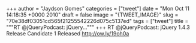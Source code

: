 
+++
author = "Jaydson Gomes"
categories = ["tweet"]
date = "Mon Oct 11 14:18:35 +0000 2010"
draft = false
image = "{TWEET_IMAGE}"
slug = "70e38df03051cd565f21255542226d075c5137ed"
tags = ["tweet"]
title = """RT @jQueryPodcast: jQuery..."""
+++
RT @jQueryPodcast: jQuery 1.4.3 Release Candidate 1 Released http://ow.ly/19oh0a
